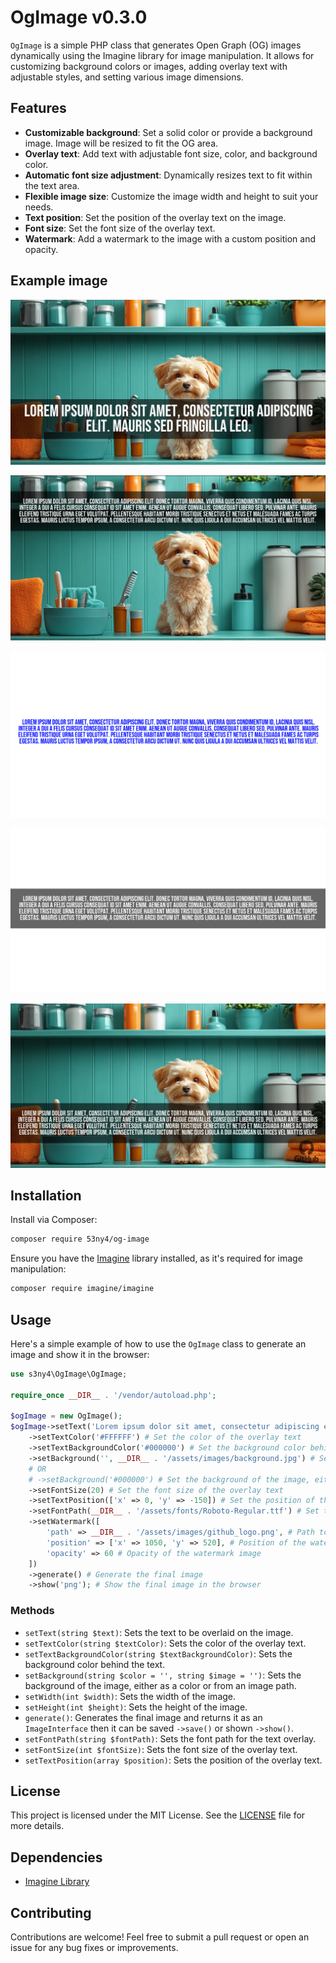 # OgImage v0.3.0

`OgImage` is a simple PHP class that generates Open Graph (OG) images dynamically using the Imagine library for image manipulation. It allows for customizing background colors or images, adding overlay text with adjustable styles, and setting various image dimensions.

## Features

- **Customizable background**: Set a solid color or provide a background image. Image will be resized to fit the OG area.
- **Overlay text**: Add text with adjustable font size, color, and background color.
- **Automatic font size adjustment**: Dynamically resizes text to fit within the text area.
- **Flexible image size**: Customize the image width and height to suit your needs.
- **Text position**: Set the position of the overlay text on the image.
- **Font size**: Set the font size of the overlay text.
- **Watermark**: Add a watermark to the image with a custom position and opacity.


## Example image
![Example Image](docs/images/example.png)

![Example Image](docs/images/text_position.png)

![Example Image](docs/images/no_bg.png)

![Example Image](docs/images/text_bg.png)

![Example Image](docs/images/watermark.png)
## Installation

Install via Composer:

```bash
composer require 53ny4/og-image
```

Ensure you have the [Imagine](https://github.com/php-imagine/Imagine) library installed, as it's required for image manipulation:

```bash
composer require imagine/imagine
```

## Usage

Here's a simple example of how to use the `OgImage` class to generate an image and show it in the browser:

```php
use s3ny4\OgImage\OgImage;

require_once __DIR__ . '/vendor/autoload.php';

$ogImage = new OgImage();
$ogImage->setText('Lorem ipsum dolor sit amet, consectetur adipiscing elit. Mauris sed fringilla leo.') # Set the text to be overlaid on the image
    ->setTextColor('#FFFFFF') # Set the color of the overlay text
    ->setTextBackgroundColor('#000000') # Set the background color behind the text
    ->setBackground('', __DIR__ . '/assets/images/background.jpg') # Set the background of the image, either as a color or from an image path
    # OR
    # ->setBackground('#000000') # Set the background of the image, either as a color or from an image path
    ->setFontSize(20) # Set the font size of the overlay text
    ->setTextPosition(['x' => 0, 'y' => -150]) # Set the position of the overlay text
    ->setFontPath(__DIR__ . '/assets/fonts/Roboto-Regular.ttf') # Set the font path for the text overlay
    ->setWatermark([
        'path' => __DIR__ . '/assets/images/github_logo.png', # Path to the watermark image
        'position' => ['x' => 1050, 'y' => 520], # Position of the watermark image
        'opacity' => 60 # Opacity of the watermark image
    ])
    ->generate() # Generate the final image
    ->show('png'); # Show the final image in the browser
``` 


### Methods

- `setText(string $text)`: Sets the text to be overlaid on the image.
- `setTextColor(string $textColor)`: Sets the color of the overlay text.
- `setTextBackgroundColor(string $textBackgroundColor)`: Sets the background color behind the text.
- `setBackground(string $color = '', string $image = '')`: Sets the background of the image, either as a color or from an image path.
- `setWidth(int $width)`: Sets the width of the image.
- `setHeight(int $height)`: Sets the height of the image.
- `generate()`: Generates the final image and returns it as an `ImageInterface` then it can be saved `->save()` or shown `->show()`.
- `setFontPath(string $fontPath)`: Sets the font path for the text overlay.
- `setFontSize(int $fontSize)`: Sets the font size of the overlay text.
- `setTextPosition(array $position)`: Sets the position of the overlay text.

## License

This project is licensed under the MIT License. See the [LICENSE](https://opensource.org/license/mit) file for more details.

## Dependencies

- [Imagine Library](https://github.com/avalanche123/Imagine)

## Contributing

Contributions are welcome! Feel free to submit a pull request or open an issue for any bug fixes or improvements.